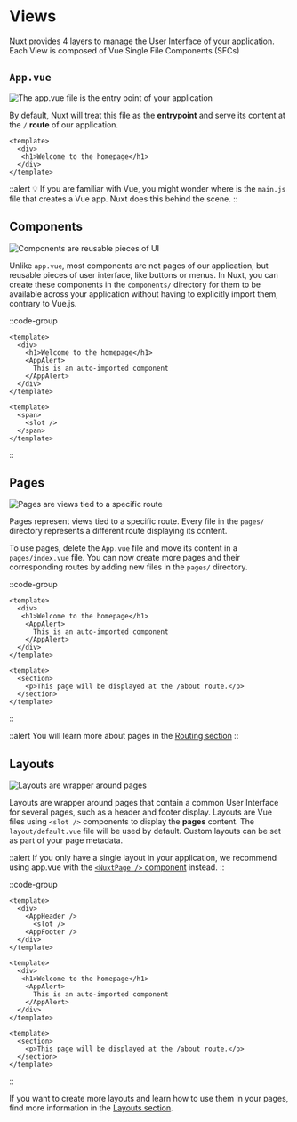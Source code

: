 # Views

Nuxt provides 4 layers to manage the User Interface of your application. Each View is composed of Vue Single File Components (SFCs)

## `App.vue`

![The app.vue file is the entry point of your application](/3.x/img/views/app.png)

By default, Nuxt will treat this file as the **entrypoint** and serve its content at the `/` **route** of our application.

```vue [App.vue]
<template>
  <div>
   <h1>Welcome to the homepage</h1>
  </div>
</template>
```

::alert
💡 If you are familiar with Vue, you might wonder where is the `main.js` file that creates a Vue app. Nuxt does this behind the scene.
::

## Components

![Components are reusable pieces of UI](/3.x/img/views/components.png)

Unlike `app.vue`, most components are not pages of our application, but reusable pieces of user interface, like buttons or menus. In Nuxt, you can create these components in the `components/` directory for them to be available across your application without having to explicitly import them, contrary to Vue.js.

::code-group

```vue [App.vue]
<template>
  <div>
    <h1>Welcome to the homepage</h1>
    <AppAlert>
      This is an auto-imported component
    </AppAlert>
  </div>
</template>
```

```vue [components/AppAlert.vue]
<template>
  <span>
    <slot />
  </span>
</template>
```

::

## Pages

![Pages are views tied to a specific route](/3.x/img/views/pages.png)

Pages represent views tied to a specific route. Every file in the `pages/` directory represents a different route displaying its content.

To use pages, delete the `App.vue` file and move its content in a `pages/index.vue` file. You can now create more pages and their corresponding routes by adding new files in the `pages/` directory.

::code-group

```vue [pages/index.vue]
<template>
  <div>
   <h1>Welcome to the homepage</h1>
    <AppAlert>
      This is an auto-imported component
    </AppAlert>
  </div>
</template>
```

```vue [pages/about.vue]
<template>
  <section>
    <p>This page will be displayed at the /about route.</p>
  </section>
</template>
```

::

::alert
You will learn more about pages in the [Routing section](/getting-started/routing)
::

## Layouts

![Layouts are wrapper around pages](/3.x/img/views/layouts.png)

Layouts are wrapper around pages that contain a common User Interface for several pages, such as a header and footer display. Layouts are Vue files using `<slot />` components to display the **pages** content. The `layout/default.vue` file will be used by default. Custom layouts can be set as part of your page metadata.

::alert
If you only have a single layout in your application, we recommend using app.vue with the [`<NuxtPage />` component](/api/components/nuxt-page) instead.
::

::code-group

```vue [layouts/default.vue]
<template>
  <div>
    <AppHeader />
      <slot />
    <AppFooter />
  </div>
</template>
```

```vue [pages/index.vue]
<template>
  <div>
   <h1>Welcome to the homepage</h1>
    <AppAlert>
      This is an auto-imported component
    </AppAlert>
  </div>
</template>
```

```vue [pages/about.vue]
<template>
  <section>
    <p>This page will be displayed at the /about route.</p>
  </section>
</template>
```

::

If you want to create more layouts and learn how to use them in your pages, find more information in the [Layouts section](/guide/directory-structure/layouts).
